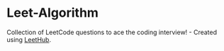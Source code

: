 # Leet-Algorithm
Collection of LeetCode questions to ace the coding interview! - Created using [LeetHub](https://github.com/QasimWani/LeetHub).
